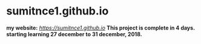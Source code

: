 # sumitnce1.github.io
**my website:** *https://sumitnce1.github.io*
**This project is complete in 4 days. 
starting learning 27 december to 31 december, 2018.**
